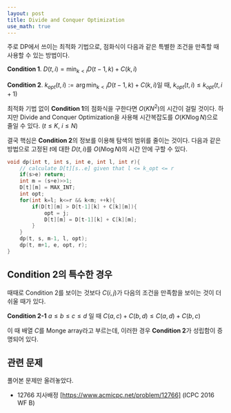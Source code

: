 ```yaml
---
layout: post
title: Divide and Conquer Optimization
use_math: true
---
```


주로 DP에서 쓰이는 최적화 기법으로, 점화식이 다음과 같은 특별한 조건을 만족할 때 사용할 수 있는 방법이다.

**Condition 1**. $D(t, i) = \min_{k<i}{D(t-1, k) + C(k, i)}$

**Condition 2**.  $k_{opt}(t, i) := \arg\min_{k<i}{D(t-1, k) + C(k, i)}$일 때, $k_{opt}(t, i) \leq k_{opt}(t, i+1)$

최적화 기법 없이 **Condition 1**의 점화식을 구한다면 $O(KN^2)$의 시간이 걸릴 것이다. 하지만 Divide and Conquer Optimization을 사용해 시간복잡도를 $O(KN\log N)$으로 줄일 수 있다. ($t \leq K$, $i \leq N$)

결국 핵심은 **Condition 2**의 정보를 이용해 탐색의 범위를 줄이는 것이다. 다음과 같은 방법으로 고정된 $t$에 대한 $D(t, i)$를 $O(N \log N)$의 시간 안에 구할 수 있다.

```c
void dp(int t, int s, int e, int l, int r){
    // calculate D[t][s..e] given that l <= k_opt <= r
    if(s>e) return;
    int m = (s+e)>>1;
    D[t][m] = MAX_INT;
    int opt;
    for(int k=l; k<=r && k<m; ++k){
        if(D[t][m] > D[t-1][k] + C[k][m]){
            opt = j;
            D[t][m] = D[t-1][k] + C[k][m];
        }
    }
    dp(t, s, m-1, l, opt);
    dp(t, m+1, e, opt, r);
}
```

## Condition 2의 특수한 경우

때때로 Condition 2를 보이는 것보다 $C(i, j)$가 다음의 조건을 만족함을 보이는 것이 더 쉬울 때가 있다. 

**Condition 2-1** $a \leq b \leq c \leq d$ 일 때 $C(a, c) + C(b, d) \leq C(a, d) + C(b, c)$

이 때 배열 $C$를 Monge array라고 부르는데, 이러한 경우 **Condition 2**가 성립함이 증명되어 있다.



## 관련 문제

풀어본 문제만 올려놓았다.

* 12766 지사배정 [https://www.acmicpc.net/problem/12766] (ICPC 2016 WF B)
<!--stackedit_data:
eyJwcm9wZXJ0aWVzIjoiYXV0aG9yOiBTSU1cbiIsImhpc3Rvcn
kiOlstNTU2MTk4MTkyLDExODE4MTk2NzEsLTExNTQ1MTkyNDcs
NzM4OTI4MzQzLC0yNTIxNzg5MTMsLTM5NjA4NjUzMF19
-->